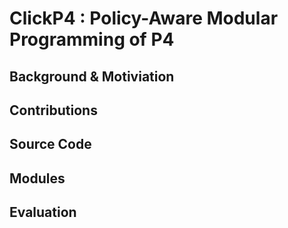 # ClickP4 : Policy-Aware Modular Programming of P4

## Background & Motiviation

## Contributions

## Source Code

## Modules

## Evaluation
